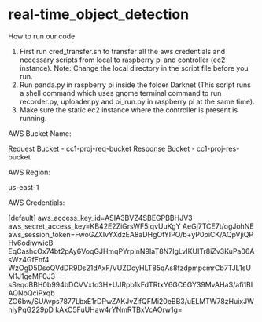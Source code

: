 # real-time_object_detection

How to run our code

1. First run cred_transfer.sh to transfer all the aws credentials and necessary scripts from local to raspberry pi and controller (ec2 instance). Note: Change the local directory in the script file before you run.
2. Run panda.py in raspberry pi inside the folder Darknet (This script runs a shell command which uses gnome terminal command to run recorder.py, uploader.py and pi_run.py in raspberry pi at the same time).
3. Make sure the static ec2 instance where the controller is present is running.

AWS Bucket Name:

Request Bucket - cc1-proj-req-bucket Response Bucket - cc1-proj-res-bucket

AWS Region:

us-east-1

AWS Credentials:

[default]
aws_access_key_id=ASIA3BVZ4SBEGPBBHJV3 aws_secret_access_key=KB42E2ZiGrsWF5IqvUuKgY AeGj7TCE7t/ogJohNE aws_session_token=FwoGZXIvYXdzEA8aDHgOtYIPQ/b+yP0piCK/AQpVjiQPHv6odiwwicB EqCashcOx74bt2pAy6VoqGJHmqPYrpInN9IaT8N7IgLvIKUITr8iZv3KuPa06AsWz4GfEnf4 WzOgD5DsoQVdDR9Ds21dAxF/VUZDoyHLT85qAs8fzdpmpcmrCb7TJL1sUM1J1geMF0J3 sSeqoBBH0b994bDCVVxfo3H+UJRpb1kFdTRtxY6GC6GY39MvAHaS/afi1BIAQNbQciPxqb ZO6bw/SUAvps7877LbxE1rDPwZAKJvZifQFMi20eBB3/uELMTW78zHuixJWniyPqG229pD kAxC5FuUHaw4rYNmRTBxVcAOrw1g=

